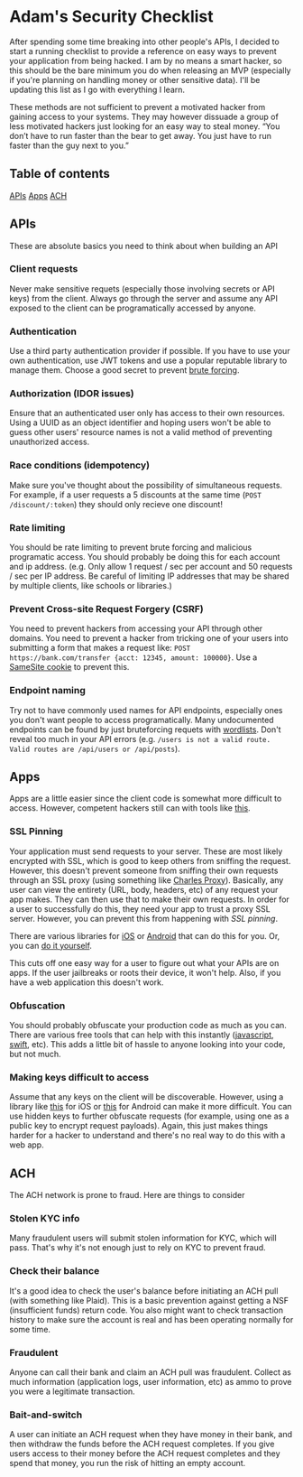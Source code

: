 # Adam's Security Checklist

After spending some time breaking into other people's APIs, I decided to start a running checklist to provide a reference on easy ways to prevent your application from being hacked. I am by no means a smart hacker, so this should be the bare minimum you do when releasing an MVP (especially if you're planning on handling money or other sensitive data). I'll be updating this list as I go with everything I learn.

These methods are not sufficient to prevent a motivated hacker from gaining access to your systems. They may however dissuade a group of less motivated hackers just looking for an easy way to steal money. “You don’t have to run faster than the bear to get away. You just have to run faster than the guy next to you.”

## Table of contents
[APIs](#api)
[Apps](#app)
[ACH](#ach)

<a name="api"/>

## APIs
These are absolute basics you need to think about when building an API

### Client requests
Never make sensitive requets (especially those involving secrets or API keys) from the client. Always go through the server and assume any API exposed to the client can be programatically accessed by anyone.

### Authentication
Use a third party authentication provider if possible. If you have to use your own authentication, use JWT tokens and use a popular reputable library to manage them. Choose a good secret to prevent [brute forcing](https://github.com/brendan-rius/c-jwt-cracker). 

### Authorization (IDOR issues)
Ensure that an authenticated user only has access to their own resources. Using a UUID as an object identifier and hoping users won't be able to guess other users' resource names is not a valid method of preventing unauthorized access.

### Race conditions (idempotency)
Make sure you've thought about the possibility of simultaneous requests. For example, if a user requests a 5 discounts at the same time (`POST /discount/:token`) they should only recieve one discount!

### Rate limiting
You should be rate limiting to prevent brute forcing and malicious programatic access. You should probably be doing this for each account and ip address. (e.g. Only allow 1 request / sec per account and 50 requests / sec per IP address. Be careful of limiting IP addresses that may be shared by multiple clients, like schools or libraries.)

### Prevent Cross-site Request Forgery (CSRF)
You need to prevent hackers from accessing your API through other domains. You need to prevent a hacker from tricking one of your users into submitting a form that makes a request like: `POST https://bank.com/transfer {acct: 12345, amount: 100000}`. Use a [SameSite cookie](https://portswigger.net/web-security/csrf/samesite-cookies) to prevent this.

### Endpoint naming
Try not to have commonly used names for API endpoints, especially ones you don't want people to access programatically. Many undocumented endpoints can be found by just bruteforcing requets with [wordlists](https://wordlists.assetnote.io/). Don't reveal too much in your API errors (e.g. `/users is not a valid route. Valid routes are /api/users or /api/posts`). 

<a name="app"/>

## Apps
Apps are a little easier since the client code is somewhat more difficult to access. However, competent hackers still can with tools like [this](https://rada.re/).

### SSL Pinning
Your application must send requests to your server. These are most likely encrypted with SSL, which is good to keep others from sniffing the request. However, this doesn't prevent someone from sniffing their own requests through an SSL proxy (using something like [Charles Proxy](https://www.charlesproxy.com/)). Basically, any user can view the entirety (URL, body, headers, etc) of any request your app makes. They can then use that to make their own requests. In order for a user to successfully do this, they need your app to trust a proxy SSL server. However, you can prevent this from happening with *SSL pinning*. 

There are various libraries for [iOS](https://github.com/datatheorem/TrustKit) or [Android](https://github.com/datatheorem/TrustKit-Android) that can do this for you. Or, you can [do it yourself](https://www.raywenderlich.com/1484288-preventing-man-in-the-middle-attacks-in-ios-with-ssl-pinning). 

This cuts off one easy way for a user to figure out what your APIs are on apps. If the user jailbreaks or roots their device, it won't help. Also, if you have a web application this doesn't work.

### Obfuscation
You should probably obfuscate your production code as much as you can. There are various free tools that can help with this instantly ([javascript](https://obfuscator.io/), [swift](https://github.com/rockbruno/swiftshield), etc). This adds a little bit of hassle to anyone looking into your code, but not much.

### Making keys difficult to access
Assume that any keys on the client will be discoverable. However, using a library like [this](https://github.com/orta/cocoapods-keys) for iOS or [this](https://github.com/nomtek/android-client-secrets) for Android can make it more difficult. You can use hidden keys to further obfuscate requests (for example, using one as a public key to encrypt request payloads). Again, this just makes things harder for a hacker to understand and there's no real way to do this with a web app. 


<a name="ach"/>

## ACH
The ACH network is prone to fraud. Here are things to consider

### Stolen KYC info
Many fraudulent users will submit stolen information for KYC, which will pass. That's why it's not enough just to rely on KYC to prevent fraud.  

### Check their balance
It's a good idea to check the user's balance before initiating an ACH pull (with something like Plaid). This is a basic prevention against getting a NSF (insufficient funds) return code. You also might want to check transaction history to make sure the account is real and has been operating normally for some time.

### Fraudulent 
Anyone can call their bank and claim an ACH pull was fraudulent. Collect as much information (application logs, user information, etc) as ammo to prove you were a legitimate transaction.

### Bait-and-switch
A user can initiate an ACH request when they have money in their bank, and then withdraw the funds before the ACH request completes. If you give users access to their money before the ACH request completes and they spend that money, you run the risk of hitting an empty account.

